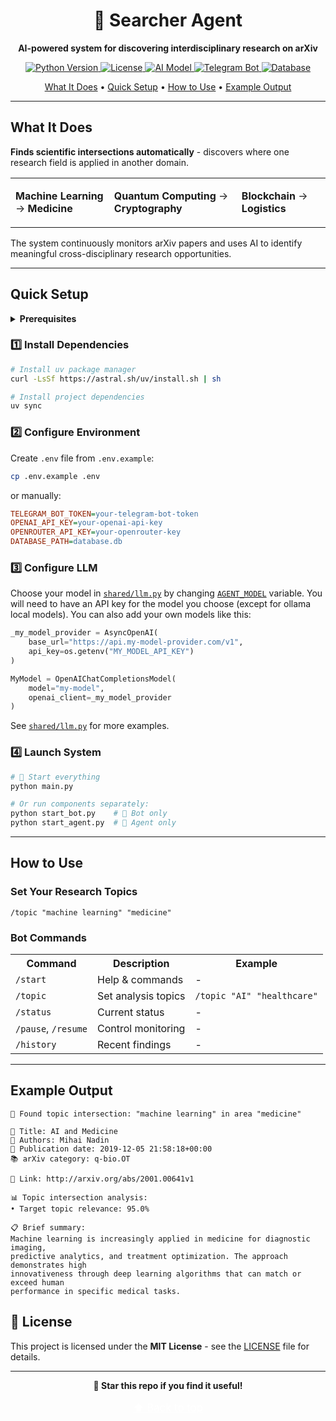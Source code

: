 <div align="center">

# 🔬 Searcher Agent

<p align="center">
  <strong>AI-powered system for discovering interdisciplinary research on arXiv</strong>
</p>

<p align="center">
  <a href="https://www.python.org/">
    <img src="https://img.shields.io/badge/Python-3.10%2B-3776AB?logo=python&logoColor=white" alt="Python Version">
  </a>
  <a href="https://opensource.org/licenses/MIT">
    <img src="https://img.shields.io/badge/License-MIT-4CAF50?logo=open-source-initiative&logoColor=white" alt="License">
  </a>
  <a href="https://platform.openai.com/docs/models">
    <img src="https://img.shields.io/badge/AI-OpenAI%20GPT-10A37F?logo=openai&logoColor=white" alt="AI Model">
  </a>
  <a href="https://core.telegram.org/bots">
    <img src="https://img.shields.io/badge/Bot-Telegram-229ED9?logo=telegram&logoColor=white" alt="Telegram Bot">
  </a>
  <a href="https://www.sqlite.org/">
    <img src="https://img.shields.io/badge/Database-SQLite-07405E?logo=sqlite&logoColor=white" alt="Database">
  </a>
</p>

<p align="center">
  <a href="#what-it-does">What It Does</a> •
  <a href="#quick-setup">Quick Setup</a> •
  <a href="#how-to-use">How to Use</a> •
  <a href="#example-output">Example Output</a>
</p>

</div>

---

## What It Does

**Finds scientific intersections automatically** - discovers where one research field is applied in another domain.

<table>
<tr>
<td>

**Machine Learning** → **Medicine**
</td>
<td>

**Quantum Computing** → **Cryptography**
</td>
<td>

**Blockchain** → **Logistics**
</td>
</tr>
</table>

The system continuously monitors arXiv papers and uses AI to identify meaningful cross-disciplinary research opportunities.

---

## Quick Setup

<details>
<summary><strong>Prerequisites</strong></summary>

- Python 3.10+
- Telegram Bot Token ([create one](https://t.me/BotFather))
- OpenAI API Key or local LLM setup

</details>

### 1️⃣ Install Dependencies

```bash
# Install uv package manager
curl -LsSf https://astral.sh/uv/install.sh | sh

# Install project dependencies
uv sync
```

### 2️⃣ Configure Environment

Create `.env` file from `.env.example`:

```bash
cp .env.example .env
```

or manually:

```ini
TELEGRAM_BOT_TOKEN=your-telegram-bot-token
OPENAI_API_KEY=your-openai-api-key
OPENROUTER_API_KEY=your-openrouter-key
DATABASE_PATH=database.db
```

### 3️⃣ Configure LLM

Choose your model in [`shared/llm.py`](shared/llm.py) by changing [`AGENT_MODEL`](shared/llm.py#L39) variable. You will need to have an API key for the model you choose (except for ollama local models). You can also add your own models like this:

```python
_my_model_provider = AsyncOpenAI(
    base_url="https://api.my-model-provider.com/v1",
    api_key=os.getenv("MY_MODEL_API_KEY")
)

MyModel = OpenAIChatCompletionsModel(
    model="my-model",
    openai_client=_my_model_provider
)
```

See [`shared/llm.py`](shared/llm.py) for more examples.

### 4️⃣ Launch System

```bash
# 🚀 Start everything
python main.py

# Or run components separately:
python start_bot.py    # 🤖 Bot only
python start_agent.py  # 🧠 Agent only
```

---

## How to Use

### Set Your Research Topics

```
/topic "machine learning" "medicine"
```

### Bot Commands

<table>
<tr>
<th>Command</th>
<th>Description</th>
<th>Example</th>
</tr>
<tr>
<td><code>/start</code></td>
<td>Help & commands</td>
<td>-</td>
</tr>
<tr>
<td><code>/topic</code></td>
<td>Set analysis topics</td>
<td><code>/topic "AI" "healthcare"</code></td>
</tr>
<tr>
<td><code>/status</code></td>
<td>Current status</td>
<td>-</td>
</tr>
<tr>
<td><code>/pause</code>, <code>/resume</code></td>
<td>Control monitoring</td>
<td>-</td>
</tr>
<tr>
<td><code>/history</code></td>
<td>Recent findings</td>
<td>-</td>
</tr>
</table>

---

## Example Output

```
🔬 Found topic intersection: "machine learning" in area "medicine"

📄 Title: AI and Medicine
👥 Authors: Mihai Nadin
📅 Publication date: 2019-12-05 21:58:18+00:00
📚 arXiv category: q-bio.OT

🔗 Link: http://arxiv.org/abs/2001.00641v1

📊 Topic intersection analysis:
• Target topic relevance: 95.0%

📋 Brief summary:
Machine learning is increasingly applied in medicine for diagnostic imaging,
predictive analytics, and treatment optimization. The approach demonstrates high
innovativeness through deep learning algorithms that can match or exceed human
performance in specific medical tasks.
```

## 📄 License

This project is licensed under the **MIT License** - see the [LICENSE](LICENSE) file for details.

---

<p align="center">
  <strong>🌟 Star this repo if you find it useful!</strong>
  <br>
  <br>
  <a href="#" style="font-size: 1.2em; color: white;">⬆️ Back to top</a>
</p>